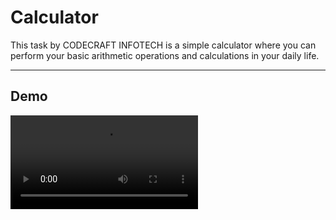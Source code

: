 # **Calculator**

This task by CODECRAFT INFOTECH is a simple calculator where you can perform your basic arithmetic operations and calculations in your daily life.

---

## **Demo**

<video src="https://github.com/user-attachments/assets/7ca480b1-42d0-4486-a79c-ee5c6db6386b" controls="controls" style="max-width: 100%; height: auto;">
    Demo how the app works.
</video>
